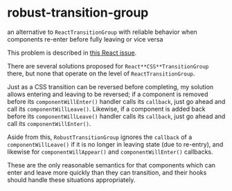 # robust-transition-group
an alternative to `ReactTransitionGroup` with reliable behavior when components re-enter before fully leaving or vice versa

This problem is described in [this React issue](https://github.com/facebook/react/issues/1326).

There are several solutions proposed for `React**CSS**TransitionGroup` there, but none that operate on the level of `ReactTransitionGroup`.

Just as a CSS transition can be reversed before completing, my solution allows entering and leaving to be reversed;
if a component is removed before its `componentWillEnter()` handler calls its `callback`, just go ahead and call
its `componentWillLeave()`.  Likewise, if a component is added back before its `componentWillLeave()` handler calls
its `callback`, just go ahead and call its `componentWillEnter()`.

Aside from this, `RobustTransitionGroup` ignores the `callback` of a `componentWillLeave()` if it is no longer in
leaving state (due to re-entry), and likewise for `componentWillAppear()` and `componentWillEnter()` callbacks.

These are the only reasonable semantics for that components which can enter and leave more quickly than they can
transition, and their hooks should handle these situations appropriately.
